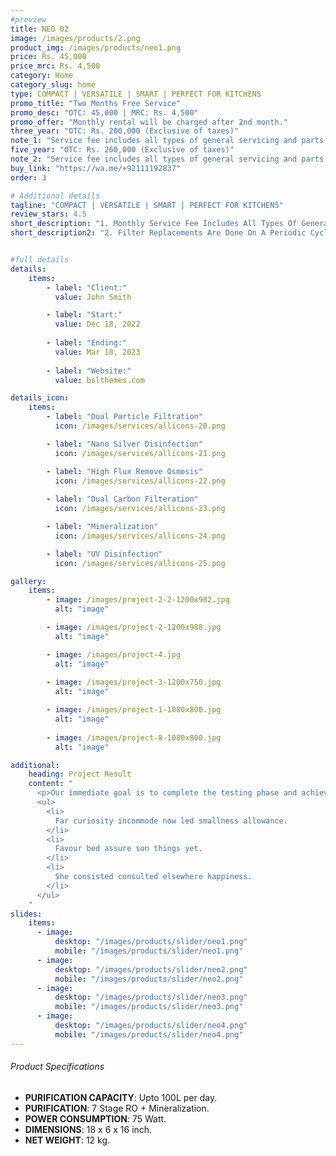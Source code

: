 ```yaml
---
#preview
title: NEO 02
image: /images/products/2.png
product_img: /images/products/neo1.png
price: Rs. 45,000
price_mrc: Rs. 4,500
category: Home
category_slug: home
type: COMPACT | VERSATILE | SMART | PERFECT FOR KITCHENS
promo_title: "Two Months Free Service"
promo_desc: "OTC: 45,000 | MRC: Rs. 4,500"
promo_offer: "Monthly rental will be charged after 2nd month."
three_year: "OTC: Rs. 200,000 (Exclusive of taxes)"
note_1: "Service fee includes all types of general servicing and parts replacement for up to 3 years, after that monthly service fees are PKR 4,500 inclusive of taxes. Filter replacements are done based on real time health status as per our service protocols"
five_year: "OTC: Rs. 260,000 (Exclusive of taxes)"
note_2: "Service fee includes all types of general servicing and parts replacement for up to 5 years, after that monthly service fees are PKR 5,000 inclusive of taxes. Filter replacements are done based on real time health status as per our service protocols"
buy_link: "https://wa.me/+92111192837"
order: 3

# Additional details
tagline: "COMPACT | VERSATILE | SMART | PERFECT FOR KITCHENS"
review_stars: 4.5
short_description: "1. Monthly Service Fee Includes All Types Of General Servicing And Parts Replacement."
short_description2: "2. Filter Replacements Are Done On A Periodic Cycle Of 90 Days or 3000 Liters Which Ever Comes First."


#full details
details:
    items:
        - label: "Client:"
          value: John Smith

        - label: "Start:"
          value: Dec 18, 2022
        
        - label: "Ending:"
          value: Mar 18, 2023
        
        - label: "Website:"
          value: bslthemes.com

details_icon:
    items:
        - label: "Dual Particle Filtration"
          icon: /images/services/allicons-20.png

        - label: "Nano Silver Disinfection"
          icon: /images/services/allicons-21.png

        - label: "High Flux Remove Osmosis"
          icon: /images/services/allicons-22.png
        
        - label: "Dual Carbon Filteration"
          icon: /images/services/allicons-23.png

        - label: "Mineralization"
          icon: /images/services/allicons-24.png

        - label: "UV Disinfection"
          icon: /images/services/allicons-25.png

gallery: 
    items:
        - image: /images/project-2-2-1200x982.jpg
          alt: "image"

        - image: /images/project-2-1200x988.jpg
          alt: "image"

        - image: /images/project-4.jpg
          alt: "image"
        
        - image: /images/project-3-1200x750.jpg
          alt: "image"

        - image: /images/project-1-1080x800.jpg
          alt: "image"
        
        - image: /images/project-8-1080x800.jpg
          alt: "image"

additional:
    heading: Project Result
    content: "
      <p>Our immediate goal is to complete the testing phase and achieve the certification, which will allow us to bring our product to market by the end of the year. We are actively engaging with waste to energy operators, concrete manufacturers, and the wider construction industry.</p>
      <ul>
        <li>
          Far curiosity incommode now led smallness allowance.
        </li>
        <li>
          Favour bed assure son things yet.
        </li>
        <li>
          She consisted consulted elsewhere happiness.
        </li>
      </ul>
    "
slides:
    items:
      - image:
          desktop: "/images/products/slider/neo1.png"
          mobile: "/images/products/slider/neo1.png"
      - image:
          desktop: "/images/products/slider/neo2.png"
          mobile: "/images/products/slider/neo2.png"
      - image:
          desktop: "/images/products/slider/neo3.png"
          mobile: "/images/products/slider/neo3.png"
      - image:
          desktop: "/images/products/slider/neo4.png"
          mobile: "/images/products/slider/neo4.png"
---
```



###### Product Specifications
- **PURIFICATION CAPACITY**: Upto 100L per day.
- **PURIFICATION**: 7 Stage RO + Mineralization.
- **POWER CONSUMPTION**: 75 Watt.
- **DIMENSIONS**: 18 x 6 x 16 inch.
- **NET WEIGHT**: 12 kg.
